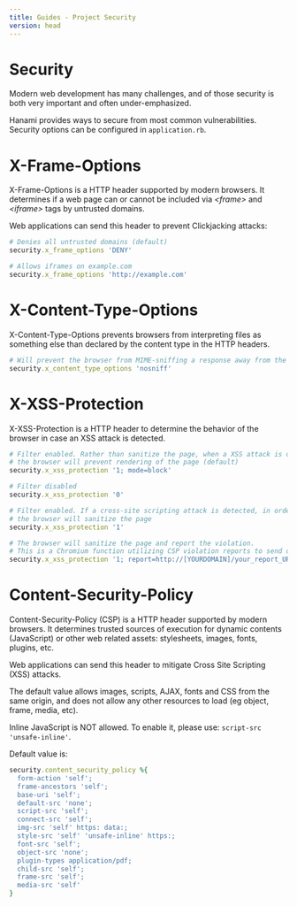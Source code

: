```yaml
---
title: Guides - Project Security
version: head
---
```


# Security

Modern web development has many challenges, and of those security is both very important and often under-emphasized.

Hanami provides ways to secure from most common vulnerabilities. Security options can be configured in <code>application.rb</code>.

# X-Frame-Options

X-Frame-Options is a HTTP header supported by modern browsers. It determines if a web page can or cannot be included via *&lt;frame&gt;* and *&lt;iframe&gt;* tags by untrusted domains.

Web applications can send this header to prevent Clickjacking attacks:

```ruby
# Denies all untrusted domains (default)
security.x_frame_options 'DENY'
```

```ruby
# Allows iframes on example.com
security.x_frame_options 'http://example.com'
```

# X-Content-Type-Options

X-Content-Type-Options prevents browsers from interpreting files as something else than declared by the content type in the HTTP headers.

```ruby
# Will prevent the browser from MIME-sniffing a response away from the declared content-type (default)
security.x_content_type_options 'nosniff'
```

# X-XSS-Protection

X-XSS-Protection is a HTTP header to determine the behavior of the browser in case an XSS attack is detected.


```ruby
# Filter enabled. Rather than sanitize the page, when a XSS attack is detected,
# the browser will prevent rendering of the page (default)
security.x_xss_protection '1; mode=block'
```

```ruby
# Filter disabled
security.x_xss_protection '0'
```

```ruby
# Filter enabled. If a cross-site scripting attack is detected, in order to stop the attack,
# the browser will sanitize the page
security.x_xss_protection '1'
```

```ruby
# The browser will sanitize the page and report the violation.
# This is a Chromium function utilizing CSP violation reports to send details to a URI of your choice
security.x_xss_protection '1; report=http://[YOURDOMAIN]/your_report_URI'
```

# Content-Security-Policy
Content-Security-Policy (CSP) is a HTTP header supported by modern browsers. It determines trusted sources of execution for dynamic
contents (JavaScript) or other web related assets: stylesheets, images, fonts, plugins, etc.

Web applications can send this header to mitigate Cross Site Scripting (XSS) attacks.

The default value allows images, scripts, AJAX, fonts and CSS from the same origin, and does not allow any
other resources to load (eg object, frame, media, etc).

Inline JavaScript is NOT allowed. To enable it, please use: <code>script-src 'unsafe-inline'</code>.

Default value is:

```ruby
security.content_security_policy %{
  form-action 'self';
  frame-ancestors 'self';
  base-uri 'self';
  default-src 'none';
  script-src 'self';
  connect-src 'self';
  img-src 'self' https: data:;
  style-src 'self' 'unsafe-inline' https:;
  font-src 'self';
  object-src 'none';
  plugin-types application/pdf;
  child-src 'self';
  frame-src 'self';
  media-src 'self'
}
```
